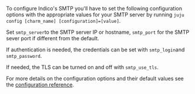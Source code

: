 To configure Indico's SMTP you'll have to set the following configuration options with the appropriate values for your SMTP server by running `juju config [charm_name] [configuration]=[value]`.

Set `smtp_server`to the SMTP server IP or hostname, `smtp_port` for the SMTP sever port if different from the default.

If authentication is needed, the credentials can be set with `smtp_login`and `smtp_password`.

If needed, the TLS can be turned on and off with `smtp_use_tls`.

For more details on the configuration options and their default values see the [configuration reference](https://charmhub.io/indico/configure).
